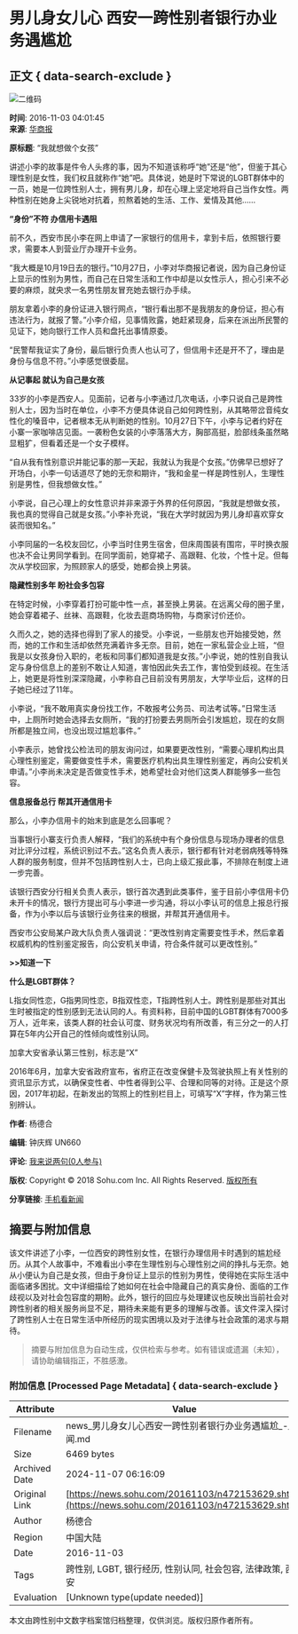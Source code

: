 # 男儿身女儿心 西安一跨性别者银行办业务遇尴尬

## 正文 { data-search-exclude }


![二维码](https://s1.rr.itc.cn/qrcode/m/n/472153629.png)

**时间**: 2016-11-03 04:01:45  
**来源**: [华商报](https://ehsb.hsw.cn/shtml/hsb/20161103/617842.shtml)

**原标题**: “我就想做个女孩”

讲述小李的故事是件令人头疼的事，因为不知道该称呼“她”还是“他”，但鉴于其心理性别是女性，我们权且就称作“她”吧。具体说，她是时下常说的LGBT群体中的一员，她是一位跨性别人士，拥有男儿身，却在心理上坚定地将自己当作女性。两种性别在她身上尖锐地对抗着，煎熬着她的生活、工作、爱情及其他……

**“身份”不符 办信用卡遇阻**

前不久，西安市民小李在网上申请了一家银行的信用卡，拿到卡后，依照银行要求，需要本人到营业厅办理开卡业务。

“我大概是10月19日去的银行。”10月27日，小李对华商报记者说，因为自己身份证上显示的性别为男性，而自己在日常生活和工作中却是以女性示人，担心引来不必要的麻烦，就央求一名男性朋友冒充她去银行办手续。

朋友拿着小李的身份证进入银行网点，“银行看出那不是我朋友的身份证，担心有违法行为，就报了警。”小李介绍，见事情败露，她赶紧现身，后来在派出所民警的见证下，她向银行工作人员和盘托出事情原委。

“民警帮我证实了身份，最后银行负责人也认可了，但信用卡还是开不了，理由是身份与信息不符。”小李感觉很委屈。

**从记事起 就认为自己是女孩**

33岁的小李是西安人。见面前，记者与小李通过几次电话，小李只说自己是跨性别人士，因为当时在单位，小李不方便具体说自己如何跨性别，从其略带岔音纯女性化的嗓音中，记者根本无从判断她的性别。10月27日下午，小李与记者约好在小寨一家咖啡店见面。一袭粉色女装的小李落落大方，胸部高挺，脸部线条虽然略显粗犷，但看着还是一个女子模样。

“自从我有性别意识并能记事的那一天起，我就认为我是个女孩。”仿佛早已想好了开场白，小李一句话道尽了她的无奈和期许，“我和金星一样是跨性别人，生理性别是男性，但我想做女性。”

小李说，自己心理上的女性意识并非来源于外界的任何原因，“我就是想做女孩，我也真的觉得自己就是女孩。”小李补充说，“我在大学时就因为男儿身却喜欢穿女装而很知名。”

小李同届的一名校友回忆，小李当时住男生宿舍，但床周围装有围帘，平时换衣服也决不会让男同学看到。在同学面前，她穿裙子、高跟鞋、化妆，个性十足。但每次从学校回家，为照顾家人的感受，她都会换上男装。

**隐藏性别多年 盼社会多包容**

在特定时候，小李穿着打扮可能中性一点，甚至换上男装。在远离父母的圈子里，她会穿着裙子、丝袜、高跟鞋，化妆去逛商场购物，与商家讨价还价。

久而久之，她的选择也得到了家人的接受。小李说，一些朋友也开始接受她，然而，她的工作和生活却依然充满着许多无奈。目前，她在一家私营企业上班，“但我是以女孩身份入职的，老板和同事们都知道我是女孩。”小李说，她的性别自我认定与身份信息上的差别不敢让人知道，害怕因此失去工作，害怕受到歧视。在生活上，她更是将性别深深隐藏，小李称自己目前没有男朋友，大学毕业后，这样的日子她已经过了11年。

小李说，“我不敢用真实身份找工作，不敢报考公务员、司法考试等。”日常生活中，上厕所时她会选择去女厕所，“我的打扮要去男厕所会引发尴尬，现在的女厕所都是独立间，也没出现过尴尬事件。”

小李表示，她曾找公检法司的朋友询问过，如果要更改性别，“需要心理机构出具心理性别鉴定，需要做变性手术，需要医疗机构出具生理性别鉴定，再向公安机关申请。”小李尚未决定是否做变性手术，她希望社会对他们这类人群能够多一些包容。

**信息报备总行 帮其开通信用卡**

那么，小李办信用卡的始末到底是怎么回事呢？

当事银行小寨支行负责人解释，“我们的系统中有个身份信息与现场办理者的信息对比评分过程，系统识别过不去。”这名负责人表示，银行都有针对老弱病残等特殊人群的服务制度，但并不包括跨性别人士，已向上级汇报此事，不排除在制度上进一步完善。

该银行西安分行相关负责人表示，银行首次遇到此类事件，鉴于目前小李信用卡仍未开卡的情况，银行方提出可与小李进一步沟通，将以小李认可的信息上报总行报备，作为小李以后与该银行业务往来的根据，并帮其开通信用卡。

西安市公安局某户政大队负责人强调说：“更改性别肯定需要变性手术，然后拿着权威机构的性别鉴定报告，向公安机关申请，符合条件就可以更改性别。”

**>>知道一下**

**什么是LGBT群体？**

L指女同性恋，G指男同性恋，B指双性恋，T指跨性别人士。跨性别是那些对其出生时被指定的性别感到无法认同的人。有资料称，目前中国的LGBT群体有7000多万人，近年来，该类人群的社会认可度、财务状况均有所改善，有三分之一的人打算在5年内公开自己的性倾向或性别认同。

加拿大安省承认第三性别，标志是“X”

2016年6月，加拿大安省政府宣布，省府正在改变保健卡及驾驶执照上有关性别的资讯显示方式，以确保变性者、中性者得到公平、合理和同等的对待。正是这个原因，2017年初起，在新发出的驾照上的性别栏目上，可填写“X”字样，作为第三性别辨认。 

**作者**: 杨德合   

**编辑**: 钟庆辉 UN660  

**评论**: [我来说两句(0人参与)](https://pinglun.sohu.com/s472153629.html)  

**版权**: Copyright © 2018 Sohu.com Inc. All Rights Reserved. [版权所有](https://corp.sohu.com/s2007/copyright/)   

**分享链接**: [手机看新闻](https://k.sohu.com)

## 摘要与附加信息

<!-- tcd_abstract -->
该文件讲述了小李，一位西安的跨性别女性，在银行办理信用卡时遇到的尴尬经历。从其个人故事中，不难看出小李在生理性别与心理性别之间的挣扎与无奈。她从小便认为自己是女孩，但由于身份证上显示的性别为男性，使得她在实际生活中面临诸多困扰。文中详细描绘了她如何在社会中隐藏自己的真实身份、面临的工作歧视以及对社会包容度的期盼。此外，银行的回应与处理建议也反映出当前社会对跨性别者的相关服务尚显不足，期待未来能有更多的理解与改善。该文件深入探讨了跨性别人士在日常生活中所经历的现实困境以及对于法律与社会政策的渴求与期待。
<!-- tcd_abstract_end -->

> 摘要与附加信息为自动生成，仅供检索与参考。如有错误或遗漏（未知），请协助编辑指正，不胜感激。

### 附加信息 [Processed Page Metadata] { data-search-exclude }

| Attribute       | Value                                  |
|-----------------|----------------------------------------|
| Filename        | news_男儿身女儿心西安一跨性别者银行办业务遇尴尬_-_新闻.md                             |
| Size            | 6469 bytes                           |
| Archived Date   | 2024-11-07 06:16:09                             |
| Original Link   | [https://news.sohu.com/20161103/n472153629.shtml](https://news.sohu.com/20161103/n472153629.shtml)                       |
| Author          | 杨德合                               |
| Region          | 中国大陆                               |
| Date            | 2016-11-03                                 |
| Tags            | 跨性别, LGBT, 银行经历, 性别认同, 社会包容, 法律政策, 西安                                 |
| Evaluation            | [Unknown type(update needed)]                                 |
<!-- tcd_table_end -->

本文由跨性别中文数字档案馆归档整理，仅供浏览。版权归原作者所有。
